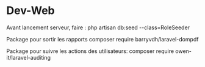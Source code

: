 # Dev-Web

Avant lancement serveur, faire : php artisan db:seed --class=RoleSeeder

Package pour sortir les rapports
composer require barryvdh/laravel-dompdf

Package pour suivre les actions des utilisateurs: 
composer require owen-it/laravel-auditing
